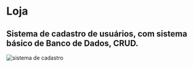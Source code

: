 # Loja
## Sistema de cadastro de usuários, com sistema básico de Banco de Dados, CRUD.







![sistema de cadastro](https://github.com/Cicerofer/Loja/blob/main/Loja.PNG)
